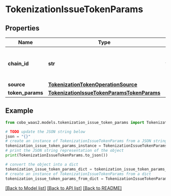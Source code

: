 # TokenizationIssueTokenParams


## Properties

Name | Type | Description | Notes
------------ | ------------- | ------------- | -------------
**chain_id** | **str** | The chain ID where the token will be issued. | 
**source** | [**TokenizationTokenOperationSource**](TokenizationTokenOperationSource.md) |  | 
**token_params** | [**TokenizationIssueTokenParamsTokenParams**](TokenizationIssueTokenParamsTokenParams.md) |  | 

## Example

```python
from cobo_waas2.models.tokenization_issue_token_params import TokenizationIssueTokenParams

# TODO update the JSON string below
json = "{}"
# create an instance of TokenizationIssueTokenParams from a JSON string
tokenization_issue_token_params_instance = TokenizationIssueTokenParams.from_json(json)
# print the JSON string representation of the object
print(TokenizationIssueTokenParams.to_json())

# convert the object into a dict
tokenization_issue_token_params_dict = tokenization_issue_token_params_instance.to_dict()
# create an instance of TokenizationIssueTokenParams from a dict
tokenization_issue_token_params_from_dict = TokenizationIssueTokenParams.from_dict(tokenization_issue_token_params_dict)
```
[[Back to Model list]](../README.md#documentation-for-models) [[Back to API list]](../README.md#documentation-for-api-endpoints) [[Back to README]](../README.md)


